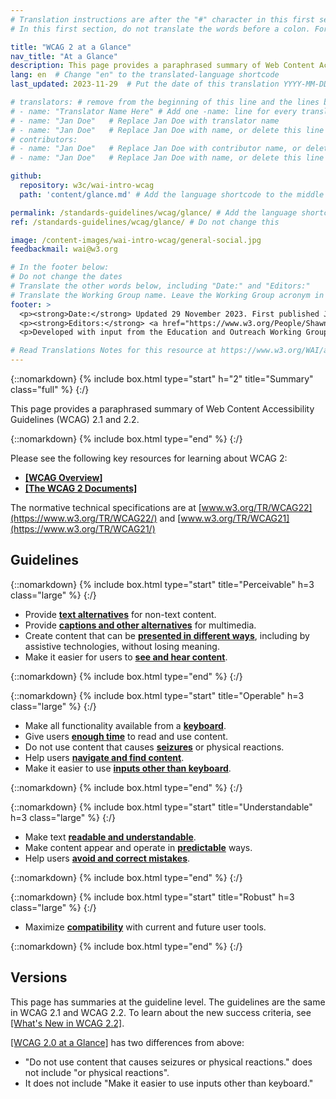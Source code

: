 ```yaml
---
# Translation instructions are after the "#" character in this first section. They are comments that do not show up in the web page. You do not need to translate the instructions after "#".
# In this first section, do not translate the words before a colon. For example, do not translate "title:". Do translate the text after "title:".

title: "WCAG 2 at a Glance"
nav_title: "At a Glance"
description: This page provides a paraphrased summary of Web Content Accessibility Guidelines (WCAG) 2.
lang: en  # Change "en" to the translated-language shortcode
last_updated: 2023-11-29  # Put the date of this translation YYYY-MM-DD (with month in the middle)

# translators: # remove from the beginning of this line and the lines below: "# " (the hash sign and the space)
# - name: "Translator Name Here" # Add one -name: line for every translator
# - name: "Jan Doe"   # Replace Jan Doe with translator name
# - name: "Jan Doe"   # Replace Jan Doe with name, or delete this line if not multiple translators
# contributors:
# - name: "Jan Doe"   # Replace Jan Doe with contributor name, or delete this line if none
# - name: "Jan Doe"   # Replace Jan Doe with name, or delete this line if not multiple contributors

github:
  repository: w3c/wai-intro-wcag
  path: 'content/glance.md' # Add the language shortcode to the middle of the filename, for example: content/index.fr.md

permalink: /standards-guidelines/wcag/glance/ # Add the language shortcode to the end, with no slash at end, for example: /link/to/page/fr
ref: /standards-guidelines/wcag/glance/ # Do not change this

image: /content-images/wai-intro-wcag/general-social.jpg
feedbackmail: wai@w3.org

# In the footer below:
# Do not change the dates
# Translate the other words below, including "Date:" and "Editors:"
# Translate the Working Group name. Leave the Working Group acronym in English.
footer: >
  <p><strong>Date:</strong> Updated 29 November 2023. First published July 2008.</p>
  <p><strong>Editors:</strong> <a href="https://www.w3.org/People/Shawn">Shawn Lawton Henry</a> and Wayne Dick.</p>
  <p>Developed with input from the Education and Outreach Working Group (<a href="https://www.w3.org/WAI/about/groups/eowg/">EOWG</a>) and the Accessibility Guidelines Working Group (<a href="https://www.w3.org/WAI/GL/">AG WG</a>).</p>

# Read Translations Notes for this resource at https://www.w3.org/WAI/about/translating/resources/resource-specific-instructions/
---
```


{::nomarkdown}
{% include box.html type="start" h="2" title="Summary" class="full" %}
{:/}

This page provides a paraphrased summary of Web Content Accessibility Guidelines (WCAG) 2.1 and 2.2.

{::nomarkdown}
{% include box.html type="end" %}
{:/}

Please see the following key resources for learning about WCAG 2:
-   **[[WCAG Overview]](/standards-guidelines/wcag/)**
-   **[[The WCAG 2 Documents]](/standards-guidelines/wcag/docs/)**

The normative technical specifications are at [www.w3.org/TR/WCAG22](https://www.w3.org/TR/WCAG22/) and [www.w3.org/TR/WCAG21](https://www.w3.org/TR/WCAG21/)

## Guidelines

{::nomarkdown}
{% include box.html type="start" title="Perceivable" h=3 class="large" %}
{:/}

-   Provide **[text alternatives](https://www.w3.org/WAI/WCAG22/quickref/#text-equiv)** for non-text content.
-   Provide [**captions and other alternatives**](https://www.w3.org/WAI/WCAG22/quickref/#media-equiv) for multimedia.
-   Create content that can be **[presented in different ways](https://www.w3.org/WAI/WCAG22/quickref/#content-structure-separation)**, including by assistive technologies, without losing meaning.
-   Make it easier for users to **[see and hear content](https://www.w3.org/WAI/WCAG22/quickref/#visual-audio-contrast)**.

{::nomarkdown}
{% include box.html type="end" %}
{:/}


{::nomarkdown}
{% include box.html type="start" title="Operable" h=3 class="large" %}
{:/}

-   Make all functionality available from a **[keyboard](https://www.w3.org/WAI/WCAG22/quickref/#keyboard-operation)**.
-   Give users **[enough time](https://www.w3.org/WAI/WCAG22/quickref/#time-limits)** to read and use content.
-   Do not use content that causes **[seizures](https://www.w3.org/WAI/WCAG22/quickref/#seizures-and-physical-reactions)** or physical reactions.
-   Help users **[navigate and find content](https://www.w3.org/WAI/WCAG22/quickref/#navigation-mechanisms)**.
-   Make it easier to use **[inputs other than keyboard](https://www.w3.org/WAI/WCAG22/quickref/#input-modalities)**.

{::nomarkdown}
{% include box.html type="end" %}
{:/}

{::nomarkdown}
{% include box.html type="start" title="Understandable" h=3 class="large" %}
{:/}

-   Make text **[readable and understandable](https://www.w3.org/WAI/WCAG22/quickref/#meaning)**.
-   Make content appear and operate in **[predictable](https://www.w3.org/WAI/WCAG22/quickref/#consistent-behavior)** ways.
-   Help users **[avoid and correct mistakes](https://www.w3.org/WAI/WCAG22/quickref/#minimize-error)**.

{::nomarkdown}
{% include box.html type="end" %}
{:/}

{::nomarkdown}
{% include box.html type="start" title="Robust" h=3 class="large" %}
{:/}

-   Maximize **[compatibility](https://www.w3.org/WAI/WCAG22/quickref/#ensure-compat)** with current and future user tools.

{::nomarkdown}
{% include box.html type="end" %}
{:/}

## Versions

This page has summaries at the guideline level. The guidelines are the same in WCAG 2.1 and WCAG 2.2. To learn about the new success criteria, see [[What's New in WCAG 2.2]](/standards-guidelines/wcag/new-in-22/).

[[WCAG 2.0 at a Glance]](/standards-guidelines/wcag/20/glance/) has two differences from above:
* "Do not use content that causes seizures or physical reactions." does not include "or physical reactions".
* It does not include "Make it easier to use inputs other than keyboard."
